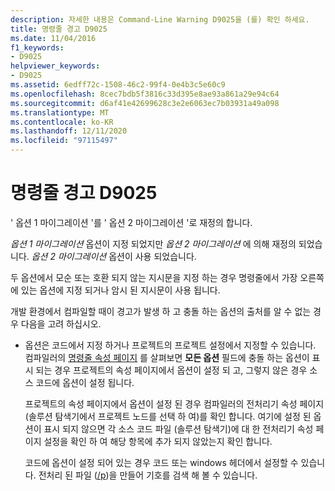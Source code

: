 ```yaml
---
description: 자세한 내용은 Command-Line Warning D9025을 (를) 확인 하세요.
title: 명령줄 경고 D9025
ms.date: 11/04/2016
f1_keywords:
- D9025
helpviewer_keywords:
- D9025
ms.assetid: 6edff72c-1508-46c2-99f4-0e4b3c5e60c9
ms.openlocfilehash: 8cec7bdb5f3816c33d395e8ae93a861a29e94c64
ms.sourcegitcommit: d6af41e42699628c3e2e6063ec7b03931a49a098
ms.translationtype: MT
ms.contentlocale: ko-KR
ms.lasthandoff: 12/11/2020
ms.locfileid: "97115497"
---
```

# <a name="command-line-warning-d9025"></a>명령줄 경고 D9025

' 옵션 1 마이그레이션 '를 ' 옵션 2 마이그레이션 '로 재정의 합니다.

*옵션 1 마이그레이션* 옵션이 지정 되었지만 *옵션 2 마이그레이션* 에 의해 재정의 되었습니다. *옵션 2 마이그레이션* 옵션이 사용 되었습니다.

두 옵션에서 모순 또는 호환 되지 않는 지시문을 지정 하는 경우 명령줄에서 가장 오른쪽에 있는 옵션에 지정 되거나 암시 된 지시문이 사용 됩니다.

개발 환경에서 컴파일할 때이 경고가 발생 하 고 충돌 하는 옵션의 출처를 알 수 없는 경우 다음을 고려 하십시오.

- 옵션은 코드에서 지정 하거나 프로젝트의 프로젝트 설정에서 지정할 수 있습니다. 컴파일러의 [명령줄 속성 페이지](../../build/reference/command-line-property-pages.md) 를 살펴보면 **모든 옵션** 필드에 충돌 하는 옵션이 표시 되는 경우 프로젝트의 속성 페이지에서 옵션이 설정 되 고, 그렇지 않은 경우 소스 코드에 옵션이 설정 됩니다.

   프로젝트의 속성 페이지에서 옵션이 설정 된 경우 컴파일러의 전처리기 속성 페이지 (솔루션 탐색기에서 프로젝트 노드를 선택 하 여)를 확인 합니다.  여기에 설정 된 옵션이 표시 되지 않으면 각 소스 코드 파일 (솔루션 탐색기)에 대 한 전처리기 속성 페이지 설정을 확인 하 여 해당 항목에 추가 되지 않았는지 확인 합니다.

   코드에 옵션이 설정 되어 있는 경우 코드 또는 windows 헤더에서 설정할 수 있습니다.  전처리 된 파일 ([/p](../../build/reference/p-preprocess-to-a-file.md))을 만들어 기호를 검색 해 볼 수 있습니다.
